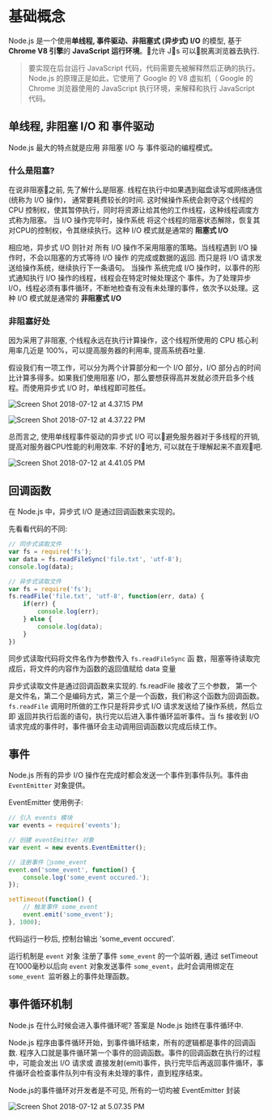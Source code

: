 # 基础概念

Node.js 是一个使用**单线程, 事件驱动、非阻塞式 (异步式) I/O** 的模型, 基于 **Chrome V8 引擎**的 **JavaScript 运行环境**。允许 Js 可以脱离浏览器去执行.


> 要实现在后台运行 JavaScript 代码，代码需要先被解释然后正确的执行。Node.js 的原理正是如此，它使用了 Google 的 V8 虚拟机（ Google 的 Chrome 浏览器使用的 JavaScript 执行环境，来解释和执行 JavaScript 代码。 

## 单线程, 非阻塞 I/O 和 事件驱动

Node.js 最大的特点就是应用 非阻塞 I/O 与 事件驱动的编程模式。

### 什么是阻塞?

在说非阻塞之前, 先了解什么是阻塞. 
线程在执行中如果遇到磁盘读写或网络通信(统称为 I/O 操作)， 通常要耗费较长的时间.  这时候操作系统会剥夺这个线程的 CPU 控制权，使其暂停执行，同时将资源让给其他的工作线程，这种线程调度方式称为阻塞。
当 I/O 操作完毕时，操作系统 将这个线程的阻塞状态解除，恢复其对CPU的控制权，令其继续执行。这种 I/O 模式就是通常的 **阻塞式 I/O**

相应地，异步式 I/O 则针对 所有 I/O 操作不采用阻塞的策略。当线程遇到 I/O 操作时，不会以阻塞的方式等待 I/O 操作 的完成或数据的返回. 而只是将 I/O 请求发送给操作系统，继续执行下一条语句。
当操作 系统完成 I/O 操作时，以事件的形式通知执行 I/O 操作的线程，线程会在特定时候处理这个 事件。为了处理异步 I/O，线程必须有事件循环，不断地检查有没有未处理的事件，依次予以处理。这种 I/O 模式就是通常的 **非阻塞式 I/O**

### 非阻塞好处

因为采用了非阻塞, 个线程永远在执行计算操作，这个线程所使用的 CPU 核心利用率几近是 100%，可以提高服务器的利用率, 提高系统吞吐量.

假设我们有一项工作，可以分为两个计算部分和一个 I/O 部分，I/O 部分占的时间比计算多得多。如果我们使用阻塞 I/O，那么要想获得高并发就必须开启多个线程。而使用异步式 I/O 时，单线程即可胜任。

![Screen Shot 2018-07-12 at 4.37.15 PM](https://i.imgur.com/SW5NWqi.png)

![Screen Shot 2018-07-12 at 4.37.22 PM](https://i.imgur.com/FAfPumU.png)

总而言之, 使用单线程事件驱动的异步式 I/O 可以避免服务器对于多线程的开销, 提高对服务器CPU性能的利用效率. 不好的地方, 可以就在于理解起来不直观吧.

![Screen Shot 2018-07-12 at 4.41.05 PM](https://i.imgur.com/PofEKRT.png)


## 回调函数

在 Node.js 中，异步式 I/O 是通过回调函数来实现的。

先看看代码的不同:

``` js
// 同步式读取文件
var fs = require('fs');
var data = fs.readFileSync('file.txt', 'utf-8');
console.log(data);
```

``` js
// 异步式读取文件
var fs = require('fs');
fs.readFile('file.txt', 'utf-8', function(err, data) {
    if(err) {
        console.log(err);
    } else {
        console.log(data);
    }
})
```

同步式读取代码将文件名作为参数传入 `fs.readFileSync` 函 数，阻塞等待读取完成后，将文件的内容作为函数的返回值赋给 data 变量

异步式读取文件是通过回调函数来实现的. fs.readFile 接收了三个参数， 第一个是文件名，第二个是编码方式，第三个是一个函数，我们称这个函数为回调函数。
`fs.readFile` 调用时所做的工作只是将异步式 I/O 请求发送给了操作系统，然后立即 返回并执行后面的语句，执行完以后进入事件循环监听事件。当 fs 接收到 I/O 请求完成的事件时，事件循环会主动调用回调函数以完成后续工作。


## 事件

Node.js 所有的异步 I/O 操作在完成时都会发送一个事件到事件队列。事件由 `EventEmitter` 对象提供。

EventEmitter 使用例子:

``` js
// 引入 events 模块
var events = require('events');

// 创建 eventEmitter 对象
var event = new events.EventEmitter();

// 注册事件 some_event
event.on('some_event', function() { 
    console.log('some_event occured.');
});

setTimeout(function() { 
    // 触发事件 some_event
    event.emit('some_event');
}, 1000);
```

代码运行一秒后, 控制台输出 'some_event occured'.

运行机制是 `event` 对象 注册了事件 `some_event` 的一个监听器, 通过 setTimeout 在1000毫秒以后向 `event` 对象发送事件 `some_event`，此时会调用绑定在 `some_event `监听器上的事件处理函数。

## 事件循环机制

Node.js 在什么时候会进入事件循环呢? 答案是 Node.js 始终在事件循环中. 

Node.js 程序由事件循环开始，到事件循环结束，所有的逻辑都是事件的回调函数. 程序入口就是事件循环第一个事件的回调函数。事件的回调函数在执行的过程中，可能会发出 I/O 请求或 直接发射(emit)事件，执行完毕后再返回事件循环，事件循环会检查事件队列中有没有未处理的事件，直到程序结束。

Node.js的事件循环对开发者是不可见, 所有的一切均被 EventEmitter 封装

![Screen Shot 2018-07-12 at 5.07.35 PM](https://i.imgur.com/6rc1C5Y.png)

